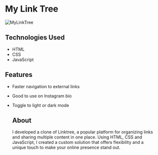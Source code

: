 # My Link Tree

![MyLinkTree](https://github.com/leonardomenezes7/leomenezes.dev/assets/145611761/bb104cbd-a7f8-465d-ab8a-ee3da6864542)

## Technologies Used
- HTML
- CSS
- JavaScript

## Features
- Faster navigation to external links
- Good to use on Instagram bio
- Toggle to light or dark mode

  ## About
  I developed a clone of Linktree, a popular platform for organizing links and sharing multiple content in one place. Using HTML, CSS and JavaScript, I created a custom solution that offers flexibility and a unique touch to make your online presence stand out.
